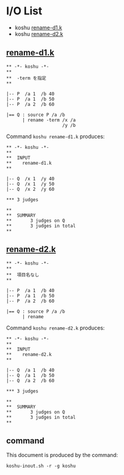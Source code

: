 # I/O List

- koshu [rename-d1.k](#rename-d1k)
- koshu [rename-d2.k](#rename-d2k)



## [rename-d1.k](rename-d1.k)

```
** -*- koshu -*-
**
**  -term を指定
**

|-- P  /a 1  /b 40
|-- P  /a 1  /b 50
|-- P  /a 2  /b 60

|== Q : source P /a /b
      | rename -term /x /a
                     /y /b

```

Command `koshu rename-d1.k` produces:

```
** -*- koshu -*-
**
**  INPUT
**    rename-d1.k
**

|-- Q  /x 1  /y 40
|-- Q  /x 1  /y 50
|-- Q  /x 2  /y 60

*** 3 judges

**
**  SUMMARY
**       3 judges on Q
**       3 judges in total
**
```



## [rename-d2.k](rename-d2.k)

```
** -*- koshu -*-
**
**  項目名なし
**

|-- P  /a 1  /b 40
|-- P  /a 1  /b 50
|-- P  /a 2  /b 60

|== Q : source P /a /b
      | rename
```

Command `koshu rename-d2.k` produces:

```
** -*- koshu -*-
**
**  INPUT
**    rename-d2.k
**

|-- Q  /a 1  /b 40
|-- Q  /a 1  /b 50
|-- Q  /a 2  /b 60

*** 3 judges

**
**  SUMMARY
**       3 judges on Q
**       3 judges in total
**
```



## command

This document is produced by the command:

```
koshu-inout.sh -r -g koshu
```
